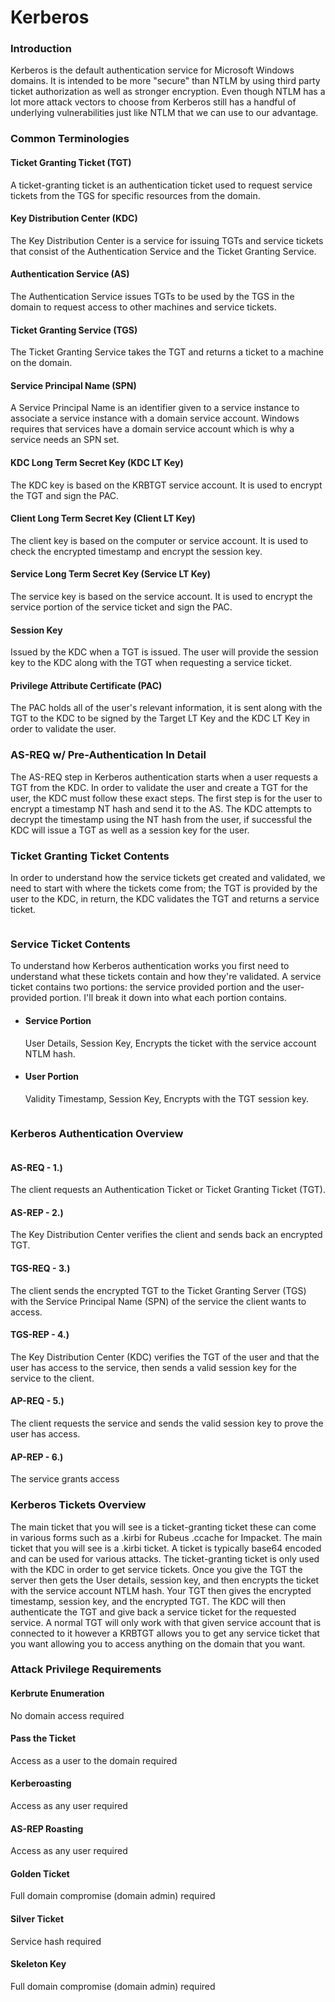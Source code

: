 # Kerberos

### **Introduction**

Kerberos is the default authentication service for Microsoft Windows domains. It is intended to be more "secure" than NTLM by using third party ticket authorization as well as stronger encryption. Even though NTLM has a lot more attack vectors to choose from Kerberos still has a handful of underlying vulnerabilities just like NTLM that we can use to our advantage.



### **Common Terminologies**

#### Ticket Granting Ticket (TGT)

A ticket-granting ticket is an authentication ticket used to request service tickets from the TGS for specific resources from the domain.

#### Key Distribution Center (KDC)

The Key Distribution Center is a service for issuing TGTs and service tickets that consist of the Authentication Service and the Ticket Granting Service.

#### Authentication Service (AS)

The Authentication Service issues TGTs to be used by the TGS in the domain to request access to other machines and service tickets.

#### Ticket Granting Service (TGS)

The Ticket Granting Service takes the TGT and returns a ticket to a machine on the domain.

#### Service Principal Name (SPN)

A Service Principal Name is an identifier given to a service instance to associate a service instance with a domain service account. Windows requires that services have a domain service account which is why a service needs an SPN set.

#### KDC Long Term Secret Key (KDC LT Key)

The KDC key is based on the KRBTGT service account. It is used to encrypt the TGT and sign the PAC.

#### Client Long Term Secret Key (Client LT Key)

The client key is based on the computer or service account. It is used to check the encrypted timestamp and encrypt the session key.

#### Service Long Term Secret Key (Service LT Key)

The service key is based on the service account. It is used to encrypt the service portion of the service ticket and sign the PAC.

#### Session Key

Issued by the KDC when a TGT is issued. The user will provide the session key to the KDC along with the TGT when requesting a service ticket.

#### Privilege Attribute Certificate (PAC)

The PAC holds all of the user's relevant information, it is sent along with the TGT to the KDC to be signed by the Target LT Key and the KDC LT Key in order to validate the user.



### **AS-REQ w/ Pre-Authentication In Detail**

The AS-REQ step in Kerberos authentication starts when a user requests a TGT from the KDC. In order to validate the user and create a TGT for the user, the KDC must follow these exact steps. The first step is for the user to encrypt a timestamp NT hash and send it to the AS. The KDC attempts to decrypt the timestamp using the NT hash from the user, if successful the KDC will issue a TGT as well as a session key for the user.



### **Ticket Granting Ticket Contents**

In order to understand how the service tickets get created and validated, we need to start with where the tickets come from; the TGT is provided by the user to the KDC, in return, the KDC validates the TGT and returns a service ticket.&#x20;

<figure><img src="../../../../../../../../.gitbook/assets/image (99).png" alt=""><figcaption></figcaption></figure>

### **Service Ticket Contents**

To understand how Kerberos authentication works you first need to understand what these tickets contain and how they're validated. A service ticket contains two portions: the service provided portion and the user-provided portion. I'll break it down into what each portion contains.

*   #### Service Portion

    User Details, Session Key, Encrypts the ticket with the service account NTLM hash.
*   #### User Portion

    Validity Timestamp, Session Key, Encrypts with the TGT session key.

<figure><img src="../../../../../../../../.gitbook/assets/image (114).png" alt=""><figcaption></figcaption></figure>



### **Kerberos Authentication Overview**

<figure><img src="../../../../../../../../.gitbook/assets/image (164).png" alt=""><figcaption></figcaption></figure>

#### AS-REQ - 1.)

The client requests an Authentication Ticket or Ticket Granting Ticket (TGT).

#### AS-REP - 2.)

The Key Distribution Center verifies the client and sends back an encrypted TGT.

#### TGS-REQ - 3.)

The client sends the encrypted TGT to the Ticket Granting Server (TGS) with the Service Principal Name (SPN) of the service the client wants to access.

#### TGS-REP - 4.)

The Key Distribution Center (KDC) verifies the TGT of the user and that the user has access to the service, then sends a valid session key for the service to the client.

#### AP-REQ - 5.)

The client requests the service and sends the valid session key to prove the user has access.

#### AP-REP - 6.)

The service grants access



### **Kerberos Tickets Overview**

The main ticket that you will see is a ticket-granting ticket these can come in various forms such as a .kirbi for Rubeus .ccache for Impacket. The main ticket that you will see is a .kirbi ticket. A ticket is typically base64 encoded and can be used for various attacks. The ticket-granting ticket is only used with the KDC in order to get service tickets. Once you give the TGT the server then gets the User details, session key, and then encrypts the ticket with the service account NTLM hash. Your TGT then gives the encrypted timestamp, session key, and the encrypted TGT. The KDC will then authenticate the TGT and give back a service ticket for the requested service. A normal TGT will only work with that given service account that is connected to it however a KRBTGT allows you to get any service ticket that you want allowing you to access anything on the domain that you want.



### **Attack Privilege Requirements**

#### Kerbrute Enumeration

No domain access required

#### Pass the Ticket

Access as a user to the domain required

#### Kerberoasting

Access as any user required

#### AS-REP Roasting

Access as any user required

#### Golden Ticket

Full domain compromise (domain admin) required

#### Silver Ticket

Service hash required

#### Skeleton Key

Full domain compromise (domain admin) required

